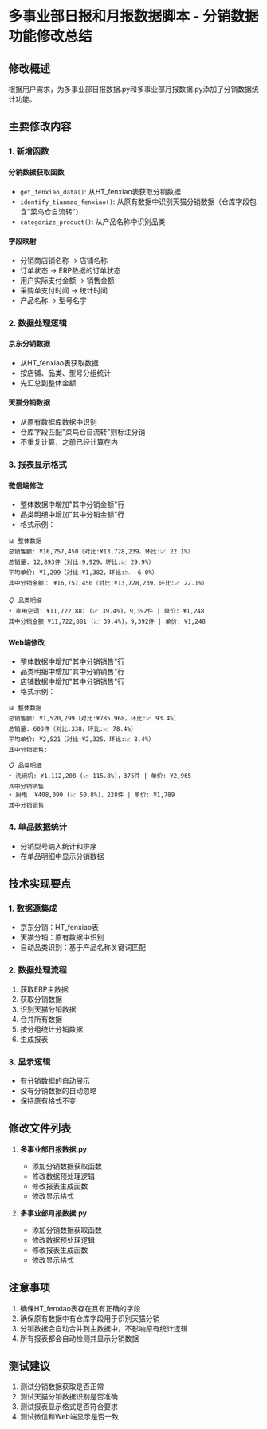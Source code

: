 # 多事业部日报和月报数据脚本 - 分销数据功能修改总结

## 修改概述

根据用户需求，为多事业部日报数据.py和多事业部月报数据.py添加了分销数据统计功能。

## 主要修改内容

### 1. 新增函数

#### 分销数据获取函数
- `get_fenxiao_data()`: 从HT_fenxiao表获取分销数据
- `identify_tianmao_fenxiao()`: 从原有数据中识别天猫分销数据（仓库字段包含"菜鸟仓自流转"）
- `categorize_product()`: 从产品名称中识别品类

#### 字段映射
- 分销商店铺名称 → 店铺名称
- 订单状态 → ERP数据的订单状态  
- 用户实际支付金额 → 销售金额
- 采购单支付时间 → 统计时间
- 产品名称 → 型号名字

### 2. 数据处理逻辑

#### 京东分销数据
- 从HT_fenxiao表获取数据
- 按店铺、品类、型号分组统计
- 先汇总到整体金额

#### 天猫分销数据
- 从原有数据库数据中识别
- 仓库字段匹配"菜鸟仓自流转"则标注分销
- 不重复计算，之前已经计算在内

### 3. 报表显示格式

#### 微信端修改
- 整体数据中增加"其中分销金额"行
- 品类明细中增加"其中分销金额"行
- 格式示例：
```
📊 整体数据
总销售额: ¥16,757,450（对比:¥13,728,239，环比:📈 22.1%）
总销量: 12,893件（对比:9,929，环比:📈 29.9%）
平均单价: ¥1,299（对比:¥1,382，环比:📉 -6.0%）
其中分销金额： ¥16,757,450（对比:¥13,728,239，环比:📈 22.1%）

📋 品类明细
• 家用空调: ¥11,722,881 (📈 39.4%)，9,392件 | 单价: ¥1,248
其中分销金额 ¥11,722,881 (📈 39.4%)，9,392件 | 单价: ¥1,248
```

#### Web端修改
- 整体数据中增加"其中分销销售"行
- 品类明细中增加"其中分销销售"行
- 店铺数据中增加"其中分销销售"行
- 格式示例：
```
📊 整体数据
总销售额: ¥1,520,299（对比:¥785,968，环比:📈 93.4%）
总销量: 603件（对比:338，环比:📈 78.4%）
平均单价: ¥2,521（对比:¥2,325，环比:📈 8.4%）
其中分销销售:

📋 品类明细
• 洗碗机: ¥1,112,208 (📈 115.8%)，375件 | 单价: ¥2,965
其中分销销售
• 厨电: ¥408,090 (📈 50.8%)，228件 | 单价: ¥1,789
其中分销销售
```

### 4. 单品数据统计

- 分销型号纳入统计和排序
- 在单品明细中显示分销数据

## 技术实现要点

### 1. 数据源集成
- 京东分销：HT_fenxiao表
- 天猫分销：原有数据中识别
- 自动品类识别：基于产品名称关键词匹配

### 2. 数据处理流程
1. 获取ERP主数据
2. 获取分销数据
3. 识别天猫分销数据
4. 合并所有数据
5. 按分组统计分销数据
6. 生成报表

### 3. 显示逻辑
- 有分销数据的自动展示
- 没有分销数据的自动忽略
- 保持原有格式不变

## 修改文件列表

1. **多事业部日报数据.py**
   - 添加分销数据获取函数
   - 修改数据预处理逻辑
   - 修改报表生成函数
   - 修改显示格式

2. **多事业部月报数据.py**
   - 添加分销数据获取函数
   - 修改数据预处理逻辑
   - 修改报表生成函数
   - 修改显示格式

## 注意事项

1. 确保HT_fenxiao表存在且有正确的字段
2. 确保原有数据中有仓库字段用于识别天猫分销
3. 分销数据会自动合并到主数据中，不影响原有统计逻辑
4. 所有报表都会自动检测并显示分销数据

## 测试建议

1. 测试分销数据获取是否正常
2. 测试天猫分销数据识别是否准确
3. 测试报表显示格式是否符合要求
4. 测试微信和Web端显示是否一致